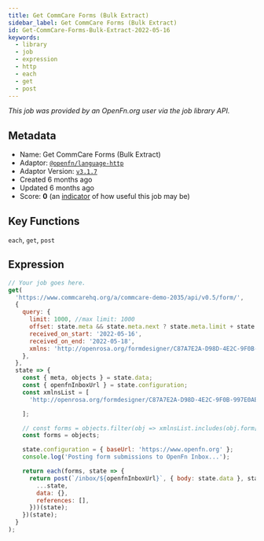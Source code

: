 ```yaml
---
title: Get CommCare Forms (Bulk Extract)
sidebar_label: Get CommCare Forms (Bulk Extract)
id: Get-CommCare-Forms-Bulk-Extract-2022-05-16
keywords:
  - library
  - job
  - expression
  - http
  - each
  - get
  - post
---
```


<em>This job was provided by an OpenFn.org user via the job library API.</em>

## Metadata

- Name: Get CommCare Forms (Bulk Extract)
- Adaptor: [`@openfn/language-http`](https://www.github.com/openfn/language-http)
- Adaptor Version: [`v3.1.7`](https://www.github.com/openfn/language-http/releases/tag/v3.1.7)
- Created 6 months ago
- Updated 6 months ago
- Score: <b>0</b> (an [indicator](/adaptors/library/#library-scores) of how useful this job may be)

## Key Functions

`each`, `get`, `post`

## Expression

```js
// Your job goes here.
get(
  'https://www.commcarehq.org/a/commcare-demo-2035/api/v0.5/form/',
  {
    query: {
      limit: 1000, //max limit: 1000
      offset: state.meta && state.meta.next ? state.meta.limit + state.meta.offset : 0,
      received_on_start: '2022-05-16',
      received_on_end: '2022-05-18',
      xmlns: 'http://openrosa.org/formdesigner/C87A7E2A-D98D-4E2C-9F0B-997E0AE635C6',
    },
  },
  state => {
    const { meta, objects } = state.data;
    const { openfnInboxUrl } = state.configuration;
    const xmlnsList = [
      'http://openrosa.org/formdesigner/C87A7E2A-D98D-4E2C-9F0B-997E0AE635C6'

    ];

    // const forms = objects.filter(obj => xmlnsList.includes(obj.form['@xmlns']));
    const forms = objects;

    state.configuration = { baseUrl: 'https://www.openfn.org' };
    console.log('Posting form submissions to OpenFn Inbox...');

    return each(forms, state => {
      return post(`/inbox/${openfnInboxUrl}`, { body: state.data }, state => ({
        ...state,
        data: {},
        references: [],
      }))(state);
    })(state);
  }
);
```